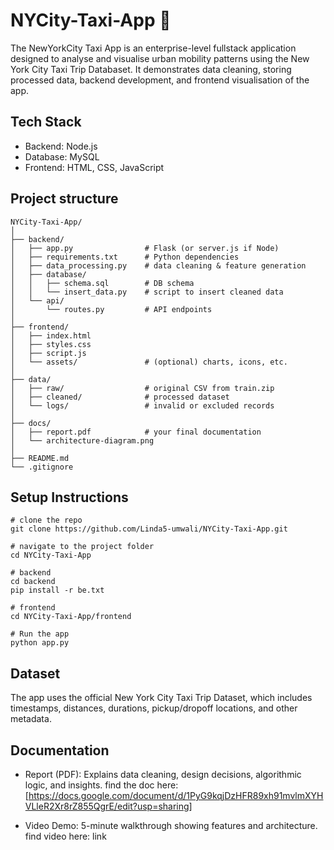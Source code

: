 # NYCity-Taxi-App 🗽

The NewYorkCity Taxi App is an enterprise-level fullstack application designed to analyse and visualise urban mobility patterns using the New York City Taxi Trip Databaset. It demonstrates data cleaning, storing processed data, backend development, and frontend visualisation of the app. 
## Tech Stack

- Backend: Node.js
- Database: MySQL
- Frontend: HTML, CSS, JavaScript

## Project structure
```
NYCity-Taxi-App/
│
├── backend/
│   ├── app.py                # Flask (or server.js if Node)
│   ├── requirements.txt      # Python dependencies
│   ├── data_processing.py    # data cleaning & feature generation
│   ├── database/
│   │   ├── schema.sql        # DB schema
│   │   └── insert_data.py    # script to insert cleaned data
│   └── api/
│       └── routes.py         # API endpoints
│
├── frontend/
│   ├── index.html
│   ├── styles.css
│   ├── script.js
│   └── assets/               # (optional) charts, icons, etc.
│
├── data/
│   ├── raw/                  # original CSV from train.zip
│   ├── cleaned/              # processed dataset
│   └── logs/                 # invalid or excluded records
│
├── docs/
│   ├── report.pdf            # your final documentation
│   └── architecture-diagram.png
│
├── README.md
└── .gitignore

```

## Setup Instructions
```
# clone the repo
git clone https://github.com/Linda5-umwali/NYCity-Taxi-App.git

# navigate to the project folder
cd NYCity-Taxi-App

# backend
cd backend
pip install -r be.txt

# frontend
cd NYCity-Taxi-App/frontend

# Run the app
python app.py
```

## Dataset

The app uses the official New York City Taxi Trip Dataset, which includes timestamps, distances, durations, pickup/dropoff locations, and other metadata.

## Documentation

- Report (PDF): Explains data cleaning, design decisions, algorithmic logic, and insights. find the doc here: [https://docs.google.com/document/d/1PyG9kqjDzHFR89xh91mvlmXYHVLleR2Xr8rZ855QgrE/edit?usp=sharing]

- Video Demo: 5-minute walkthrough showing features and architecture. find video here: link
